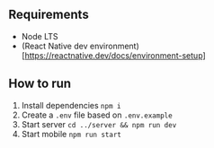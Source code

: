 ## Requirements
- Node LTS
- (React Native dev environment)[https://reactnative.dev/docs/environment-setup]

## How to run
1. Install dependencies `npm i`
2. Create a `.env` file based on `.env.example`
3. Start server `cd ../server && npm run dev`
5. Start mobile `npm run start`


